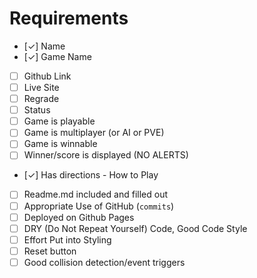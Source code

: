 # Requirements

- [✓] Name
- [✓] Game Name
- [ ] Github Link
- [ ] Live Site
- [ ] Regrade
- [ ] Status
- [ ] Game is playable
- [ ] Game is multiplayer
      (or AI or PVE)
- [ ] Game is winnable
- [ ] Winner/score is displayed (NO ALERTS)
- [✓] Has directions - How to Play
- [ ] Readme.md included and filled out
- [ ] Appropriate Use of GitHub (`commits`)
- [ ] Deployed on Github Pages
- [ ] DRY (Do Not Repeat Yourself) Code, Good Code Style
- [ ] Effort Put into Styling
- [ ] Reset button
- [ ] Good collision detection/event triggers
